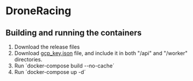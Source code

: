# DroneRacing

## Building and running the containers
1. Download the release files
2. Download [gcp_key.json](https://uniandes-my.sharepoint.com/:u:/g/personal/j_arboleda_uniandes_edu_co/EXfYJPpQnMJDiO5H66HrtC8BuHx9cQgGwZSwHVmhT3OzAg?e=iJRtFa) file, and include it in both "/api" and "/worker" directories.
3. Run ´docker-compose build --no-cache´
4. Run ´docker-compose up -d´
